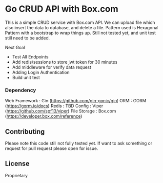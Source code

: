 # Go CRUD API with Box.com

This is a simple CRUD service with Box.com API. We can upload file which also insert the data to database, and delete a file. Pattern used is Hexagonal Pattern with a bootstrap to wrap things up. Still not tested yet, and unit test still need to be added.

Next Goal
- Test All Endpoints
- Add redis/sessions to store jwt token for 30 minutes
- Add middleware for verify data request
- Adding Login Authentication
- Build unit test

### Dependency
Web Framework : Gin (https://github.com/gin-gonic/gin)
ORM           : GORM (https://gorm.io/docs)
Redis         : TBD
Config        : Viper (https://github.com/spf13/viper)
File Storage  : Box.com (https://developer.box.com/reference)


## Contributing
Please note this code still not fully tested yet. If want to ask something or request for pull request please open for issue.

## License

Proprietary


